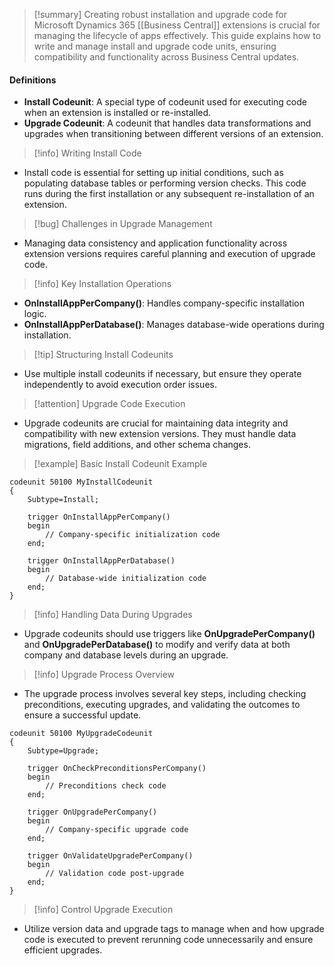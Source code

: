 >[!summary]
>Creating robust installation and upgrade code for Microsoft Dynamics 365 [[Business Central]] extensions is crucial for managing the lifecycle of apps effectively. This guide explains how to write and manage install and upgrade code units, ensuring compatibility and functionality across Business Central updates.

#### Definitions
- **Install Codeunit**: A special type of codeunit used for executing code when an extension is installed or re-installed.
- **Upgrade Codeunit**: A codeunit that handles data transformations and upgrades when transitioning between different versions of an extension.

>[!info] Writing Install Code
- Install code is essential for setting up initial conditions, such as populating database tables or performing version checks. This code runs during the first installation or any subsequent re-installation of an extension.

>[!bug] Challenges in Upgrade Management
- Managing data consistency and application functionality across extension versions requires careful planning and execution of upgrade code.

>[!info] Key Installation Operations
- **OnInstallAppPerCompany()**: Handles company-specific installation logic.
- **OnInstallAppPerDatabase()**: Manages database-wide operations during installation.

>[!tip] Structuring Install Codeunits
- Use multiple install codeunits if necessary, but ensure they operate independently to avoid execution order issues.

>[!attention] Upgrade Code Execution
- Upgrade codeunits are crucial for maintaining data integrity and compatibility with new extension versions. They must handle data migrations, field additions, and other schema changes.

>[!example] Basic Install Codeunit Example
```al
codeunit 50100 MyInstallCodeunit
{
    Subtype=Install;

    trigger OnInstallAppPerCompany()
    begin
        // Company-specific initialization code
    end;

    trigger OnInstallAppPerDatabase()
    begin
        // Database-wide initialization code
    end;
}
```

>[!info] Handling Data During Upgrades
- Upgrade codeunits should use triggers like **OnUpgradePerCompany()** and **OnUpgradePerDatabase()** to modify and verify data at both company and database levels during an upgrade.

>[!info] Upgrade Process Overview
- The upgrade process involves several key steps, including checking preconditions, executing upgrades, and validating the outcomes to ensure a successful update.

```al
codeunit 50100 MyUpgradeCodeunit
{
    Subtype=Upgrade;

    trigger OnCheckPreconditionsPerCompany()
    begin
        // Preconditions check code
    end;

    trigger OnUpgradePerCompany()
    begin
        // Company-specific upgrade code
    end;

    trigger OnValidateUpgradePerCompany()
    begin
        // Validation code post-upgrade
    end;
}
```

>[!info] Control Upgrade Execution
- Utilize version data and upgrade tags to manage when and how upgrade code is executed to prevent rerunning code unnecessarily and ensure efficient upgrades.